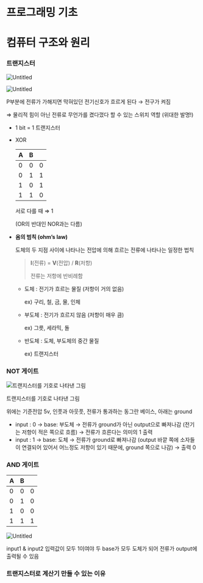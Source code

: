 # 프로그래밍 기초

# 컴퓨터 구조와 원리

### 트랜지스터

![Untitled](%E1%84%91%E1%85%B3%E1%84%85%E1%85%A9%E1%84%80%E1%85%B3%E1%84%85%E1%85%A2%E1%84%86%E1%85%B5%E1%86%BC%20%E1%84%80%E1%85%B5%E1%84%8E%E1%85%A9%2035ab442dd9a84978a6661897a7446e13/Untitled.png)

![Untitled](%E1%84%91%E1%85%B3%E1%84%85%E1%85%A9%E1%84%80%E1%85%B3%E1%84%85%E1%85%A2%E1%84%86%E1%85%B5%E1%86%BC%20%E1%84%80%E1%85%B5%E1%84%8E%E1%85%A9%2035ab442dd9a84978a6661897a7446e13/Untitled%201.png)

P부분에 전류가 가해지면 막혀있던 전기신호가 흐르게 된다 → 전구가 켜짐

⇒ 물리적 힘이 아닌 전류로 무언가를 켰다껐다 할 수 있는 스위치 역할 (위대한 발명!)

- 1 bit = 1 트랜지스터
- XOR
    
    
    | A | B |  |
    | --- | --- | --- |
    | 0 | 0 | 0 |
    | 0 | 1 | 1 |
    | 1 | 0 | 1 |
    | 1 | 1 | 0 |
    
    서로 다를 때 ⇒ 1
    
    (OR의 반대인 NOR과는 다름)
    
- **옴의 범칙 (ohm’s law)**
    
    도체의 두 지점 사이에 나타나는 전압에 의해 흐르는 전류에 나타나는 일정한 법칙
    
    > **I**(전류) = **V**(전압) / **R**(저항)
    > 
    > 
    > 전류는 저항에 반비례함
    > 
    - 도체 : 전기가 흐르는 물질 (저항이 거의 없음)
        
        ex) 구리, 철, 금, 물, 인체
        
    - 부도체 : 전기가 흐르지 않음 (저항이 매우 큼)
        
        ex) 그릇, 세라믹, 돌
        
    - 반도체 : 도체, 부도체의 중간 물질
        
        ex) 트랜지스터
        
    

### NOT 게이트

![트랜지스터를 기호로 나타낸 그림](%E1%84%91%E1%85%B3%E1%84%85%E1%85%A9%E1%84%80%E1%85%B3%E1%84%85%E1%85%A2%E1%84%86%E1%85%B5%E1%86%BC%20%E1%84%80%E1%85%B5%E1%84%8E%E1%85%A9%2035ab442dd9a84978a6661897a7446e13/Untitled%202.png)

트랜지스터를 기호로 나타낸 그림

위에는 기준전압 5v, 인풋과 아웃풋, 전류가 통과하는 동그란 베이스, 아래는 ground

- input : 0 → base: 부도체 → 전류가 ground가 아닌 output으로 빠져나감 (전기는 저항이 적은 쪽으로 흐름) → 전류가 흐른다는 의미의 1 출력
- input : 1 → base: 도체 → 전류가 ground로 빠져나감 (output 바깥 쪽에 소자들이 연결되어 있어서 어느정도 저항이 있기 때문에, ground 쪽으로 나감) → 출력 0

### AND 게이트

| A | B |  |
| --- | --- | --- |
| 0 | 0 | 0 |
| 0 | 1 | 0 |
| 1 | 0 | 0 |
| 1 | 1 | 1 |

![Untitled](%E1%84%91%E1%85%B3%E1%84%85%E1%85%A9%E1%84%80%E1%85%B3%E1%84%85%E1%85%A2%E1%84%86%E1%85%B5%E1%86%BC%20%E1%84%80%E1%85%B5%E1%84%8E%E1%85%A9%2035ab442dd9a84978a6661897a7446e13/Untitled%203.png)

input1 & input2 입력값이 모두 1이여야 두 base가 모두 도체가 되어 전류가 output에 출력될 수 있음

### 트랜지스터로 계산기 만들 수 있는 이유